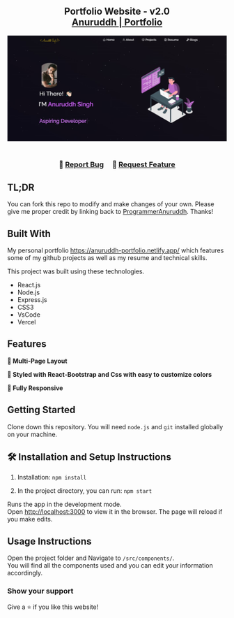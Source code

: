 <h2 align="center">
  Portfolio Website - v2.0<br/>
  <a href="https://anuruddh-portfolio.netlify.app/" target="_blank">Anuruddh | Portfolio</a>
</h2>
<div align="center">
  <img alt="Demo" src="https://github.com/69Moto/anuruddh_portfolio/blob/main/demo.jpg" />
</div>

<br/>

<h3 align="center">
    🔹
    <a href="https://github.com/HelloMoto069/Anuruddh_Portfolio/issues">Report Bug</a> &nbsp; &nbsp;
    🔹
    <a href="https://github.com/HelloMoto069/Anuruddh_Portfolio/issues">Request Feature</a>
</h3>

## TL;DR

You can fork this repo to modify and make changes of your own. Please give me proper credit by linking back to [ProgrammerAnuruddh](https://github.com/HelloMoto069/Anuruddh_Portfolio). Thanks!

## Built With

My personal portfolio <a href="https://anuruddh-portfolio.netlify.app/" target="_blank">https://anuruddh-portfolio.netlify.app/</a> which features some of my github projects as well as my resume and technical skills.<br/>

This project was built using these technologies.

- React.js
- Node.js
- Express.js
- CSS3
- VsCode
- Vercel

## Features

**📖 Multi-Page Layout**

**🎨 Styled with React-Bootstrap and Css with easy to customize colors**

**📱 Fully Responsive**

## Getting Started

Clone down this repository. You will need `node.js` and `git` installed globally on your machine.

## 🛠 Installation and Setup Instructions

1. Installation: `npm install`

2. In the project directory, you can run: `npm start`

Runs the app in the development mode.\
Open [http://localhost:3000](http://localhost:3000) to view it in the browser.
The page will reload if you make edits.

## Usage Instructions

Open the project folder and Navigate to `/src/components/`. <br/>
You will find all the components used and you can edit your information accordingly.

### Show your support

Give a ⭐ if you like this website!
